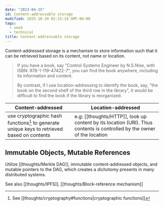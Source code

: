 ```yaml
---
date: "2023-04-15"
id: Content-addressable storage
modified: 2025-10-29 02:15:19 GMT-04:00
tags:
  - seed
  - technical
title: Content-addressable storage
---
```


Content-addressed storage is a mechanism to store information such that it can be retrieved based on its content, not name or location.

> If you have a book, say "Control Systems Engineer by N.S.Nise, with ISBN: 978-1-119-47422-7", you can find the book anywhere, including its information and content.
>
> By contrast, if I use location-addressing to identify the book, say, "the book on the second shelf of the third row in the library", it would be difficult to find the book if the library is reorganized.

| Content-addressed                                                                           | Location-addressed                                                                                                      |
| ------------------------------------------------------------------------------------------- | ----------------------------------------------------------------------------------------------------------------------- |
| use cryptographic hash functions[^1] to generate unique keys to retrieved based on contents | e.g: [[thoughts/HTTP]], look up content by its location (URI). Thus contents is controlled by the owner of the location |

## Immutable Objects, Mutable References

Utilize [[thoughts/Merkle DAG]], immutable content-addressed objects, and mutable pointers to the DAG, which creates a dichotomy presents in many distributed systems.

See also [[thoughts/IPFS]], [[thoughts/Block-reference mechanism]]

[^1]: See [[thoughts/cryptography#functions|cryptographic functions]]
